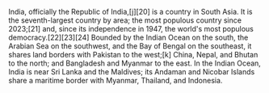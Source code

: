 India, officially the Republic of India,[j][20] is a country in South Asia. It is the seventh-largest country by area; the most populous country since 2023;[21] and, since its independence in 1947, the world's most populous democracy.[22][23][24] Bounded by the Indian Ocean on the south, the Arabian Sea on the southwest, and the Bay of Bengal on the southeast, it shares land borders with Pakistan to the west;[k] China, Nepal, and Bhutan to the north; and Bangladesh and Myanmar to the east. In the Indian Ocean, India is near Sri Lanka and the Maldives; its Andaman and Nicobar Islands share a maritime border with Myanmar, Thailand, and Indonesia. 
